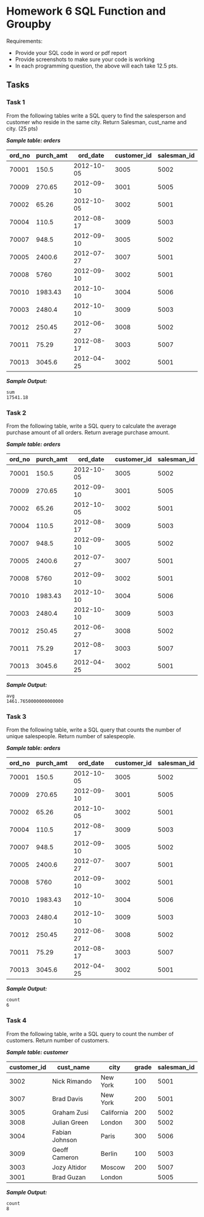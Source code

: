 # Homework 6 SQL Function and Groupby

Requirements:
* Provide your SQL code in word or pdf report
* Provide screenshots to make sure your code is working
* In each programming question, the above will each take 12.5 pts.

## Tasks

### Task 1

From the following tables write a SQL query to find the salesperson and customer who
reside in the same city. Return Salesman, cust_name and city. (25 pts)

***Sample table: orders***

|ord_no|    purch_amt|   ord_date|    customer_id|  salesman_id|
|-------|  ---------- | ---------- | ----------- | -----------|
|70001  |150.5  |     2012-10-05 | 3005     |    5002 |
|70009  |270.65      |2012-09-10  |3001       |  5005|
|70002  |     65.26|       2012-10-05|  3002 |        5001|
|70004  |     110.5|        2012-08-17  |3009|         5003|
|70007  |     948.5|       2012-09-10  |3005|         5002|
|70005  |     2400.6|      2012-07-27  |3007|         5001|
|70008  |     5760|        2012-09-10  |3002|         5001|
|70010  |     1983.43|     2012-10-10  |3004|         5006|
|70003  |     2480.4|      2012-10-10  |3009|         5003|
|70012  |     250.45|      2012-06-27  |3008|         5002|
|70011  |     75.29|       2012-08-17  |3003|         5007|
|70013  |     3045.6|      2012-04-25  |3002|         5001|

***Sample Output:***

```
sum
17541.18
```

### Task 2

From the following table, write a SQL query to calculate the average purchase amount of all orders. Return average purchase amount.

***Sample table: orders***

|ord_no|  purch_amt |   ord_date|    customer_id|  salesman_id|
|------|  ----------| ----------|  -----------|  -----------|
|70001|       150.5 | 2012-10-05|  3005 |       5002|
|70009|       270.65| 2012-09-10|  3001 |       5005|
|70002|       65.26 | 2012-10-05|  3002 |       5001|
|70004|       110.5 | 2012-08-17|  3009 |       5003|
|70007|       948.5 | 2012-09-10|  3005 |        5002|
|70005|       2400.6| 2012-07-27|  3007 |        5001|
|70008|       5760  | 2012-09-10|  3002 |        5001|
|70010|      1983.43| 2012-10-10|  3004 |        5006|
|70003|       2480.4| 2012-10-10|  3009 |        5003|
|70012|       250.45| 2012-06-27|  3008 |        5002|
|70011|        75.29| 2012-08-17|  3003 |        5007|
|70013|       3045.6| 2012-04-25|  3002 |        5001|

***Sample Output:***

```
avg
1461.7650000000000000
```

### Task 3

From the following table, write a SQL query that counts the number of unique salespeople. Return number of salespeople.  

***Sample table: orders***

|ord_no  |   purch_amt|   ord_date|   customer_id|  salesman_id|
|--------|  ----------| ----------|  ----------- | -----------|
|70001   |    150.5   | 2012-10-05|  3005        | 5002      |
|70009   |    270.65  | 2012-09-10|  3001        | 5005|
|70002   |    65.26   | 2012-10-05|  3002        | 5001|
|70004   |    110.5   | 2012-08-17|  3009        | 5003|
|70007   |    948.5   | 2012-09-10|  3005        | 5002|
|70005   |    2400.6  | 2012-07-27|  3007        | 5001|
|70008   |    5760    | 2012-09-10|  3002        | 5001|
|70010   |    1983.43 | 2012-10-10|  3004        | 5006|
|70003   |    2480.4  | 2012-10-10|  3009        | 5003|
|70012   |    250.45  | 2012-06-27|  3008        | 5002|
|70011   |    75.29   | 2012-08-17|  3003        | 5007|
|70013   |    3045.6  | 2012-04-25|  3002        | 5001|

***Sample Output:***

```
count
6
```

### Task 4

From the following table, write a SQL query to count the number of customers. Return number of customers.  

***Sample table: customer***

| customer_id |   cust_name    |    city    | grade | salesman_id|
|-------------|----------------|------------|-------|------------|
|        3002 | Nick Rimando   | New York   |   100 |        5001|
|        3007 | Brad Davis     | New York   |   200 |        5001|
|        3005 | Graham Zusi    | California |   200 |        5002|
|        3008 | Julian Green   | London     |   300 |        5002|
|        3004 | Fabian Johnson | Paris      |   300 |        5006|
|        3009 | Geoff Cameron  | Berlin     |   100 |        5003|
|        3003 | Jozy Altidor   | Moscow     |   200 |        5007|
|        3001 | Brad Guzan     | London     |       |        5005|

***Sample Output:***
```
count
8
```